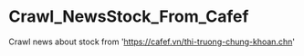 # Crawl_NewsStock_From_Cafef
Crawl news about stock from 'https://cafef.vn/thi-truong-chung-khoan.chn'
